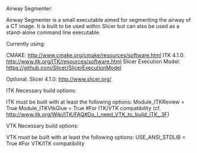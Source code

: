 Airway Segmenter:

Airway Segmenter is a small executable aimed for segmenting the airway of a CT image.
It is built to be used within Slicer but can also be used
as a stand-alone command line executable.

Currently using:

CMAKE: http://www.cmake.org/cmake/resources/software.html
ITK 4.1.0: http://www.itk.org/ITK/resources/software.html
Slicer Execution Model: https://github.com/Slicer/SlicerExecutionModel

Optional:
Slicer 4.1.0: http://www.slicer.org/

ITK Necessary build options:

ITK must be built with at least the following options:
Module_ITKReview = True
Module_ITKVtkGlue = True #For ITK/VTK compatibility
(cf. http://www.itk.org/Wiki/ITK/FAQ#Do_I_need_VTK_to_build_ITK_.3F)

VTK Necessary build options:

VTK must be built with at least the following options:
USE_ANSI_STDLIB = True #For VTK/ITK compatibility
